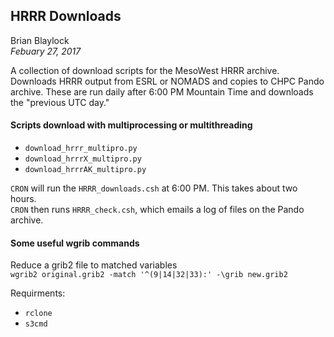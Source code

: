 ## HRRR Downloads

Brian Blaylock  
_Febuary 27, 2017_

A collection of download scripts for the MesoWest HRRR archive.
Downloads HRRR output from ESRL or NOMADS and copies to CHPC Pando archive.
These are run daily after 6:00 PM Mountain Time and downloads the "previous UTC
day."

#### Scripts download with multiprocessing or multithreading
* `download_hrrr_multipro.py`
* `download_hrrrX_multipro.py`
* `download_hrrrAK_multipro.py`

`CRON` will run the `HRRR_downloads.csh` at 6:00 PM. This takes about two hours.  
`CRON` then runs `HRRR_check.csh`, which emails a log of files on the Pando archive.

#### Some useful wgrib commands
Reduce a grib2 file to matched variables  
`wgrib2 original.grib2 -match '^(9|14|32|33):' -\grib new.grib2`

Requirments:
* `rclone`
* `s3cmd`